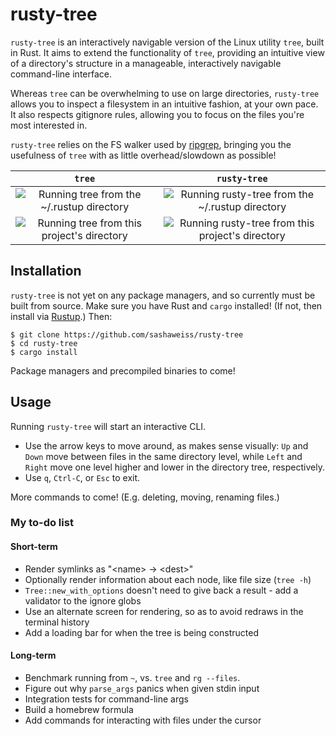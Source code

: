 # rusty-tree
`rusty-tree` is an interactively navigable version of the Linux utility `tree`, built in Rust. It aims to extend the functionality of `tree`, providing an intuitive view of a directory's structure in a manageable, interactively navigable command-line interface.

Whereas `tree` can be overwhelming to use on large directories, `rusty-tree` allows you to inspect a filesystem in an intuitive fashion, at your own pace. It also respects gitignore rules, allowing you to focus on the files you're most interested in.

`rusty-tree` relies on the FS walker used by [ripgrep](https://github.com/BurntSushi/ripgrep/tree/master/ignore), bringing you the usefulness of `tree` with as little overhead/slowdown as possible!

`tree`             |  `rusty-tree`
:-------------------------:|:-------------------------:
![Running `tree` from the ~/.rustup directory][rustup_tree_gif]  |  ![Running `rusty-tree` from the ~/.rustup directory][rustup_rt_gif]
![Running `tree` from this project's directory][rt_tree_gif]  |  ![Running `rusty-tree` from this project's directory][rt_rt_gif]

[rustup_rt_gif]: https://media.giphy.com/media/oOnUBSE5gL45B1zk5K/giphy.gif
[rt_rt_gif]: https://media.giphy.com/media/9JeJTMYkjcwGmB2XdO/giphy.gif
[rustup_tree_gif]: https://media.giphy.com/media/kVgETL09kI8pi24RfR/giphy.gif
[rt_tree_gif]: https://media.giphy.com/media/1d5QqzHOvEHrnfnH6P/giphy.gif

## Installation
`rusty-tree` is not yet on any package managers, and so currently must be built from source. Make sure you have Rust and `cargo` installed! (If not, then install via [Rustup](https://rustup.rs/).) Then:
```
$ git clone https://github.com/sashaweiss/rusty-tree
$ cd rusty-tree
$ cargo install
```

Package managers and precompiled binaries to come!

## Usage
Running `rusty-tree` will start an interactive CLI.

* Use the arrow keys to move around, as makes sense visually: `Up` and `Down` move between files in the same directory level, while `Left` and `Right` move one level higher and lower in the directory tree, respectively.
* Use `q`, `Ctrl-C`, or `Esc` to exit.

More commands to come! (E.g. deleting, moving, renaming files.)

### My to-do list

#### Short-term
* Render symlinks as "\<name\> -> \<dest\>"
* Optionally render information about each node, like file size (`tree -h`)
* `Tree::new_with_options` doesn't need to give back a result - add a validator to the ignore globs
* Use an alternate screen for rendering, so as to avoid redraws in the terminal history
* Add a loading bar for when the tree is being constructed

#### Long-term
* Benchmark running from `~`, vs. `tree` and `rg --files`.
* Figure out why `parse_args` panics when given stdin input
* Integration tests for command-line args
* Build a homebrew formula
* Add commands for interacting with files under the cursor
